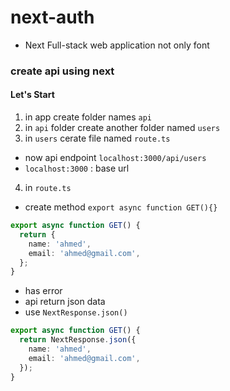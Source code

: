# next-auth

- Next Full-stack web application not only font

### create api using next

#### Let's Start

1. in app create folder names `api`
2. in `api` folder create another folder named `users`
3. in `users` cerate file named `route.ts`

- now api endpoint `localhost:3000/api/users`
- `localhost:3000` : base url

4. in `route.ts`

- create method `export async function GET(){}`

```ts
export async function GET() {
  return {
    name: 'ahmed',
    email: 'ahmed@gmail.com',
  };
}
```

- has error
- api return json data
- use `NextResponse.json()`

```ts
export async function GET() {
  return NextResponse.json({
    name: 'ahmed',
    email: 'ahmed@gmail.com',
  });
}
```

